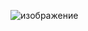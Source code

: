 ![изображение](https://github.com/n1ghtmare-dev/ToDoList/assets/82060888/015f43d2-583a-4d9d-82b7-229412852278)

